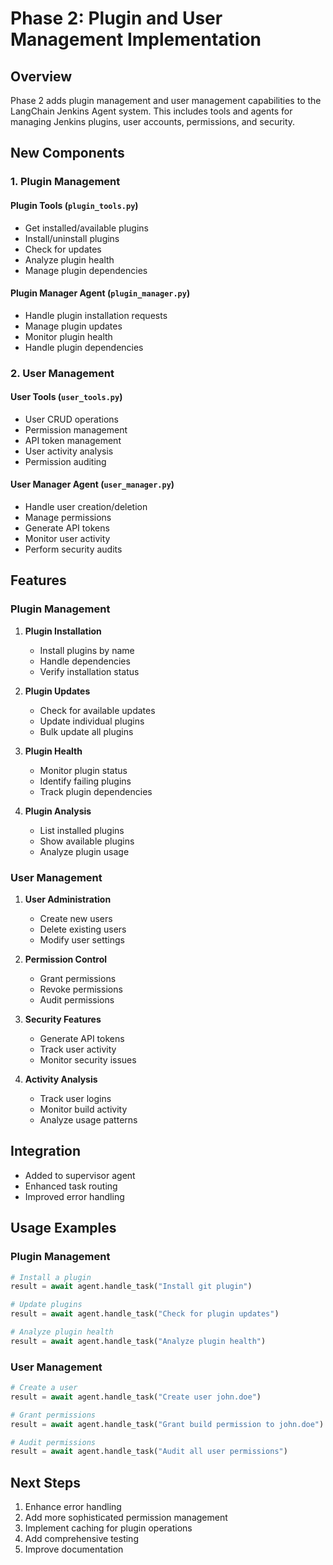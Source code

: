 # Phase 2: Plugin and User Management Implementation

## Overview
Phase 2 adds plugin management and user management capabilities to the LangChain Jenkins Agent system. This includes tools and agents for managing Jenkins plugins, user accounts, permissions, and security.

## New Components

### 1. Plugin Management
#### Plugin Tools (`plugin_tools.py`)
- Get installed/available plugins
- Install/uninstall plugins
- Check for updates
- Analyze plugin health
- Manage plugin dependencies

#### Plugin Manager Agent (`plugin_manager.py`)
- Handle plugin installation requests
- Manage plugin updates
- Monitor plugin health
- Handle plugin dependencies

### 2. User Management
#### User Tools (`user_tools.py`)
- User CRUD operations
- Permission management
- API token management
- User activity analysis
- Permission auditing

#### User Manager Agent (`user_manager.py`)
- Handle user creation/deletion
- Manage permissions
- Generate API tokens
- Monitor user activity
- Perform security audits

## Features

### Plugin Management
1. **Plugin Installation**
   - Install plugins by name
   - Handle dependencies
   - Verify installation status

2. **Plugin Updates**
   - Check for available updates
   - Update individual plugins
   - Bulk update all plugins

3. **Plugin Health**
   - Monitor plugin status
   - Identify failing plugins
   - Track plugin dependencies

4. **Plugin Analysis**
   - List installed plugins
   - Show available plugins
   - Analyze plugin usage

### User Management
1. **User Administration**
   - Create new users
   - Delete existing users
   - Modify user settings

2. **Permission Control**
   - Grant permissions
   - Revoke permissions
   - Audit permissions

3. **Security Features**
   - Generate API tokens
   - Track user activity
   - Monitor security issues

4. **Activity Analysis**
   - Track user logins
   - Monitor build activity
   - Analyze usage patterns

## Integration
- Added to supervisor agent
- Enhanced task routing
- Improved error handling

## Usage Examples

### Plugin Management
```python
# Install a plugin
result = await agent.handle_task("Install git plugin")

# Update plugins
result = await agent.handle_task("Check for plugin updates")

# Analyze plugin health
result = await agent.handle_task("Analyze plugin health")
```

### User Management
```python
# Create a user
result = await agent.handle_task("Create user john.doe")

# Grant permissions
result = await agent.handle_task("Grant build permission to john.doe")

# Audit permissions
result = await agent.handle_task("Audit all user permissions")
```

## Next Steps
1. Enhance error handling
2. Add more sophisticated permission management
3. Implement caching for plugin operations
4. Add comprehensive testing
5. Improve documentation